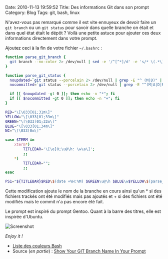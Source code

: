 Date: 2010-11-13 19:59:52
Title: Des informations Git dans son prompt
Category: Blog
Tags: git, bash, linux

N'avez-vous pas remarqué comme il est vite ennuyeux de devoir faire un `git branch` ou un `git status` pour savoir dans quelle branche on était et dans quel état était le dépôt ? Voilà une petite astuce pour ajouter ces deux informations directement dans votre prompt.

Ajoutez ceci à la fin de votre fichier `~/.bashrc` :

``` bash
function parse_git_branch {
  git branch --no-color 2> /dev/null | sed -e '/^[^*]/d' -e 's/* \(.*\)/(\1)/'
}

function parse_git_status {
  noupdated=`git status --porcelain 2> /dev/null | grep -E "^ (M|D)" | wc -l`
  nocommitted=`git status --porcelain 2> /dev/null | grep -E "^(M|A|D|R|C)" | wc -l`

  if [[ $noupdated -gt 0 ]]; then echo -n "*"; fi
  if [[ $nocommitted -gt 0 ]]; then echo -n "+"; fi
}

RED="\[\033[01;31m\]"
YELLOW="\[\033[01;33m\]"
GREEN="\[\033[01;32m\]"
BLUE="\[\033[01;34m\]"
NC="\[\033[0m\]"

case $TERM in
    xterm*)
        TITLEBAR='\[\e]0;\u@\h: \w\a\]';
        ;;
    *)
        TITLEBAR="";
        ;;
esac

PS1="${TITLEBAR}$RED\$(date +%H:%M) $GREEN\u@\h $BLUE\w$YELLOW\$(parse_git_branch)\$(parse_git_status) $BLUE\$ $NC"
```

Cette modification ajoute le nom de la branche en cours ainsi qu'un * si des fichiers trackés ont été modifiés mais pas ajoutés et + si des fichiers ont été modifiés mais le commit n'a pas encore été fait.  

Le prompt est inspiré du prompt Gentoo. Quant à la barre des titres, elle est inspirée d'Ubuntu.

![Screenshot](/images/2010/11/Screenshot-55-1.png)

_Enjoy it !_

  * [Liste des couleurs Bash](https://wiki.archlinux.org/index.php/Color_Bash_Prompt#List_of_colors_for_prompt_and_Bash)
  * Source (_en partie_) : [Show Your GIT Branch Name In Your Prompt](http://www.jonmaddox.com/2008/03/13/show-your-git-branch-name-in-your-prompt/)
